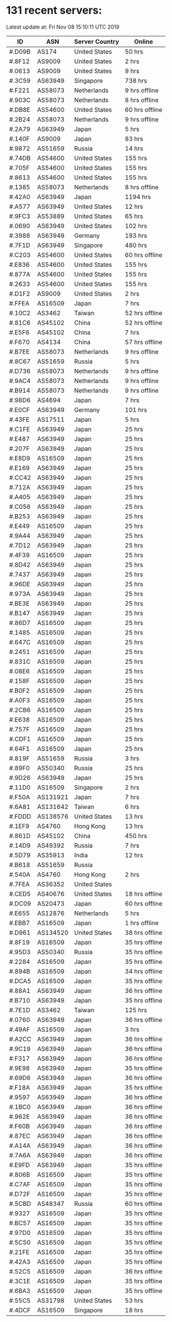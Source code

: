 # 131 recent servers:

Latest update at: Fri Nov 08 15:10:11 UTC 2019

| ID | ASN | Server Country | Online |
| -- | --- | -------------- | ------ |
| #.D09B | AS174 | United States | 50 hrs |
| #.8F12 | AS9009 | United States | 2 hrs |
| #.0613 | AS9009 | United States | 9 hrs |
| #.3C59 | AS63949 | Singapore | 738 hrs |
| #.F221 | AS58073 | Netherlands | 9 hrs offline |
| #.903C | AS58073 | Netherlands | 8 hrs offline |
| #.DB8E | AS54600 | United States | 60 hrs offline |
| #.2B24 | AS58073 | Netherlands | 9 hrs offline |
| #.2A79 | AS63949 | Japan | 5 hrs |
| #.140F | AS9009 | Japan | 83 hrs |
| #.9872 | AS51659 | Russia | 14 hrs |
| #.74DB | AS54600 | United States | 155 hrs |
| #.705F | AS54600 | United States | 155 hrs |
| #.8613 | AS54600 | United States | 155 hrs |
| #.1385 | AS58073 | Netherlands | 8 hrs offline |
| #.42A0 | AS63949 | Japan | 1194 hrs |
| #.A577 | AS63949 | United States | 12 hrs |
| #.9FC3 | AS53889 | United States | 65 hrs |
| #.0690 | AS63949 | United States | 102 hrs |
| #.3988 | AS63949 | Germany | 193 hrs |
| #.7F1D | AS63949 | Singapore | 480 hrs |
| #.C203 | AS54600 | United States | 60 hrs offline |
| #.E836 | AS54600 | United States | 155 hrs |
| #.877A | AS54600 | United States | 155 hrs |
| #.2633 | AS54600 | United States | 155 hrs |
| #.D1F2 | AS9009 | United States | 2 hrs |
| #.FFEA | AS16509 | Japan | 7 hrs |
| #.10C2 | AS3462 | Taiwan | 52 hrs offline |
| #.81C6 | AS45102 | China | 52 hrs offline |
| #.E5F6 | AS45102 | China | 7 hrs |
| #.F670 | AS4134 | China | 57 hrs offline |
| #.B7EE | AS58073 | Netherlands | 9 hrs offline |
| #.8C67 | AS51659 | Russia | 5 hrs |
| #.D736 | AS58073 | Netherlands | 9 hrs offline |
| #.9AC4 | AS58073 | Netherlands | 9 hrs offline |
| #.B914 | AS58073 | Netherlands | 9 hrs offline |
| #.98D6 | AS4694 | Japan | 7 hrs |
| #.E0CF | AS63949 | Germany | 101 hrs |
| #.43FE | AS17511 | Japan | 5 hrs |
| #.C1FE | AS63949 | Japan | 25 hrs |
| #.E487 | AS63949 | Japan | 25 hrs |
| #.207F | AS63949 | Japan | 25 hrs |
| #.E8D9 | AS16509 | Japan | 25 hrs |
| #.E169 | AS63949 | Japan | 25 hrs |
| #.CC42 | AS63949 | Japan | 25 hrs |
| #.712A | AS63949 | Japan | 25 hrs |
| #.A405 | AS63949 | Japan | 25 hrs |
| #.C056 | AS63949 | Japan | 25 hrs |
| #.B253 | AS63949 | Japan | 25 hrs |
| #.E449 | AS16509 | Japan | 25 hrs |
| #.9A44 | AS63949 | Japan | 25 hrs |
| #.7D12 | AS63949 | Japan | 25 hrs |
| #.4F39 | AS16509 | Japan | 25 hrs |
| #.8D42 | AS63949 | Japan | 25 hrs |
| #.7437 | AS63949 | Japan | 25 hrs |
| #.96DE | AS63949 | Japan | 25 hrs |
| #.973A | AS63949 | Japan | 25 hrs |
| #.BE3E | AS63949 | Japan | 25 hrs |
| #.B147 | AS63949 | Japan | 25 hrs |
| #.86D7 | AS16509 | Japan | 25 hrs |
| #.1485 | AS16509 | Japan | 25 hrs |
| #.647C | AS16509 | Japan | 25 hrs |
| #.2451 | AS16509 | Japan | 25 hrs |
| #.831C | AS16509 | Japan | 25 hrs |
| #.08E6 | AS16509 | Japan | 25 hrs |
| #.158F | AS16509 | Japan | 25 hrs |
| #.B0F2 | AS16509 | Japan | 25 hrs |
| #.A0F3 | AS16509 | Japan | 25 hrs |
| #.2CB6 | AS16509 | Japan | 25 hrs |
| #.E638 | AS16509 | Japan | 25 hrs |
| #.757F | AS16509 | Japan | 25 hrs |
| #.CDF1 | AS16509 | Japan | 25 hrs |
| #.64F1 | AS16509 | Japan | 25 hrs |
| #.819F | AS51659 | Russia | 3 hrs |
| #.89F0 | AS50340 | Russia | 25 hrs |
| #.9D26 | AS63949 | Japan | 25 hrs |
| #.11D0 | AS16509 | Singapore | 2 hrs |
| #.F50A | AS131921 | Japan | 7 hrs |
| #.6A81 | AS131642 | Taiwan | 6 hrs |
| #.FDDD | AS138576 | United States | 13 hrs |
| #.1EF9 | AS4760 | Hong Kong | 13 hrs |
| #.861D | AS45102 | China | 450 hrs |
| #.14D9 | AS49392 | Russia | 7 hrs |
| #.5D79 | AS35913 | India | 12 hrs |
| #.B618 | AS51659 | Russia | |
| #.540A | AS4760 | Hong Kong | 2 hrs |
| #.7FEA | AS36352 | United States | |
| #.CED5 | AS40676 | United States | 18 hrs offline |
| #.DC09 | AS20473 | Japan | 60 hrs offline |
| #.E655 | AS12876 | Netherlands | 5 hrs |
| #.EBB7 | AS16509 | Japan | 1 hrs offline |
| #.D961 | AS134520 | United States | 38 hrs offline |
| #.8F19 | AS16509 | Japan | 35 hrs offline |
| #.95D3 | AS50340 | Russia | 35 hrs offline |
| #.2284 | AS16509 | Japan | 35 hrs offline |
| #.894B | AS16509 | Japan | 34 hrs offline |
| #.DCA5 | AS16509 | Japan | 35 hrs offline |
| #.88A1 | AS63949 | Japan | 36 hrs offline |
| #.B710 | AS63949 | Japan | 35 hrs offline |
| #.7E1D | AS3462 | Taiwan | 125 hrs |
| #.0760 | AS63949 | Japan | 36 hrs offline |
| #.49AF | AS16509 | Japan | 3 hrs |
| #.A2CC | AS63949 | Japan | 36 hrs offline |
| #.9C19 | AS63949 | Japan | 36 hrs offline |
| #.F317 | AS63949 | Japan | 36 hrs offline |
| #.9E98 | AS63949 | Japan | 35 hrs offline |
| #.69D6 | AS63949 | Japan | 36 hrs offline |
| #.F18A | AS63949 | Japan | 35 hrs offline |
| #.9597 | AS63949 | Japan | 36 hrs offline |
| #.1BC0 | AS63949 | Japan | 36 hrs offline |
| #.962E | AS63949 | Japan | 36 hrs offline |
| #.F60B | AS63949 | Japan | 36 hrs offline |
| #.87EC | AS63949 | Japan | 36 hrs offline |
| #.A14A | AS63949 | Japan | 36 hrs offline |
| #.7A6A | AS63949 | Japan | 36 hrs offline |
| #.E9FD | AS63949 | Japan | 35 hrs offline |
| #.806B | AS16509 | Japan | 35 hrs offline |
| #.C7AF | AS16509 | Japan | 35 hrs offline |
| #.D72F | AS16509 | Japan | 35 hrs offline |
| #.5CBD | AS48347 | Russia | 60 hrs offline |
| #.9327 | AS16509 | Japan | 35 hrs offline |
| #.BC57 | AS16509 | Japan | 35 hrs offline |
| #.97D0 | AS16509 | Japan | 35 hrs offline |
| #.5C50 | AS16509 | Japan | 35 hrs offline |
| #.21FE | AS16509 | Japan | 35 hrs offline |
| #.42A3 | AS16509 | Japan | 35 hrs offline |
| #.52C5 | AS16509 | Japan | 36 hrs offline |
| #.3C1E | AS16509 | Japan | 35 hrs offline |
| #.6BA3 | AS16509 | Japan | 35 hrs offline |
| #.55C5 | AS31798 | United States | 53 hrs |
| #.4DCF | AS16509 | Singapore | 18 hrs |

